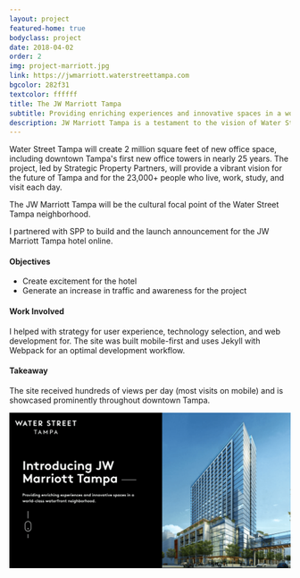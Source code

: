 ```yaml
---
layout: project
featured-home: true
bodyclass: project
date: 2018-04-02
order: 2
img: project-marriott.jpg
link: https://jwmarriott.waterstreettampa.com
bgcolor: 282f31
textcolor: ffffff
title: The JW Marriott Tampa
subtitle: Providing enriching experiences and innovative spaces in a world-class waterfront neighborhood.
description: JW Marriott Tampa is a testament to the vision of Water Street Tampa — a thoughtfully curated, beautiful gathering place.
---
```


Water Street Tampa will create 2 million square feet of new office space, including downtown Tampa's first new office towers in nearly 25 years. The project, led by  Strategic Property Partners, will provide a vibrant vision for the future of Tampa and for the 23,000+ people who live, work, study, and visit each day.

The JW Marriott Tampa will be the cultural focal point of the Water Street Tampa neighborhood.

I partnered with SPP to build and the launch announcement for the JW Marriott Tampa hotel online. 


#### Objectives
* Create excitement for the hotel
* Generate an increase in traffic and awareness for the project

#### Work Involved
I helped with strategy for user experience, technology selection, and web development for. The site was built mobile-first and uses Jekyll with Webpack for an optimal development workflow.

#### Takeaway
The site received hundreds of views per day (most visits on mobile) and is showcased prominently throughout downtown Tampa. 

![waterstreet marriott 1](/assets/images/project-marriott1.png)
